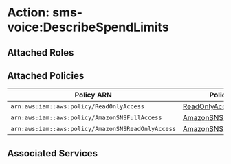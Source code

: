 # Action: sms-voice:DescribeSpendLimits

## Attached Roles

## Attached Policies

| Policy ARN | Policy Name |
|------------|-------------|
| `arn:aws:iam::aws:policy/ReadOnlyAccess` | [ReadOnlyAccess](../policies.md#readonlyaccess) |
| `arn:aws:iam::aws:policy/AmazonSNSFullAccess` | [AmazonSNSFullAccess](../policies.md#amazonsnsfullaccess) |
| `arn:aws:iam::aws:policy/AmazonSNSReadOnlyAccess` | [AmazonSNSReadOnlyAccess](../policies.md#amazonsnsreadonlyaccess) |

## Associated Services


